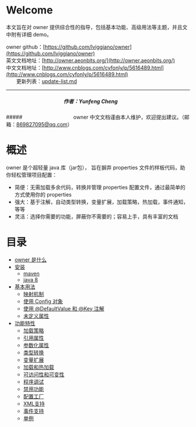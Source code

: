 # Welcome 
本文旨在对 owner 提供综合性的指导，包括基本功能、高级用法等主题，并且文中附有详细 demo。  

owner github：[https://github.com/lviggiano/owner](https://github.com/lviggiano/owner)  
英文文档地址：[http://owner.aeonbits.org/](http://owner.aeonbits.org/)  
中文文档地址：[http://www.cnblogs.com/cyfonly/p/5616489.html](http://www.cnblogs.com/cyfonly/p/5616489.html)  
　　更新列表：<a href="/update-list.md">update-list.md</a>

  

---  
#####             　　　　　　　　              　　　作者：Yunfeng Cheng  
#####　　　　　　　　　　owner 中文文档谨由本人维护，欢迎提出建议。（邮箱：869827095@qq.com）  
  
  

# 概述
owner 是个超轻量 java 库（jar包）， 旨在摒弃 properties 文件的样板代码，助你轻松管理项目配置： 
* 简便：无需加载多余代码，转换并管理 properties 配置文件，通过最简单的方式使用你的 properties
* 强大：基于注解，自动类型转换，变量扩展，加载策略，热加载，事件通知，等等
* 灵活：选择你需要的功能，屏蔽你不需要的；容易上手，具有丰富的文档 

# 目录
- [owner 是什么](https://github.com/cyfonly/owner/wiki/overview)
- [安装](https://github.com/cyfonly/owner/wiki/install)
	+ [maven](https://github.com/cyfonly/owner/wiki/install#user-content-maven)
	+ [java 8](https://github.com/cyfonly/owner/wiki/install#user-content-java-8)
- [基本用法](https://github.com/cyfonly/owner/wiki/basic_usage)
	+ [映射机制](https://github.com/cyfonly/owner/wiki/basic_usage#user-content-映射机制)
	+ [使用 Config 对象](https://github.com/cyfonly/owner/wiki/basic_usage#user-content-使用-config-对象)
	+ [使用 @DefaultValue 和 @Key 注解](https://github.com/cyfonly/owner/wiki/basic_usage#user-content-使用-defaultvalue-和-key-注解)
	+ [未定义属性](https://github.com/cyfonly/owner/wiki/basic_usage#user-content-未定义属性)
- [功能特性](https://github.com/cyfonly/owner/wiki/features)
	+ [加载策略](https://github.com/cyfonly/owner/wiki/features#user-content-加载策略)
	+ [引用属性](https://github.com/cyfonly/owner/wiki/features#user-content-引用属性)
	+ [参数化属性](https://github.com/cyfonly/owner/wiki/features#user-content-参数化属性)
	+ [类型转换](https://github.com/cyfonly/owner/wiki/features#user-content-类型转换)
	+ [变量扩展](https://github.com/cyfonly/owner/wiki/features#user-content-变量扩展)
	+ [加载和热加载](https://github.com/cyfonly/owner/wiki/features#user-content-加载和热加载)
	+ [可访问性和可变性](https://github.com/cyfonly/owner/wiki/features#user-content-可访问性和可变性)
	+ [程序调试](https://github.com/cyfonly/owner/wiki/features#user-content-程序调试)
	+ [禁用功能](https://github.com/cyfonly/owner/wiki/features#user-content-禁用功能)
	+ [配置工厂](https://github.com/cyfonly/owner/wiki/features#user-content-配置工厂)
	+ [XML支持](https://github.com/cyfonly/owner/wiki/features#user-content-xml支持)
	+ [事件支持](https://github.com/cyfonly/owner/wiki/features#user-content-事件支持)
	+ [单例](https://github.com/cyfonly/owner/wiki/features#user-content-单例)


  
